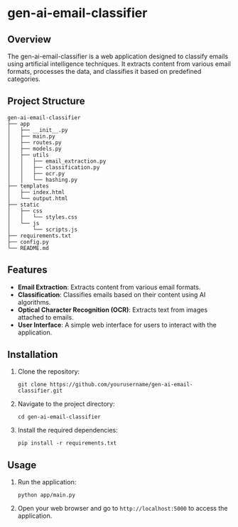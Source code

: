 # gen-ai-email-classifier

## Overview
The gen-ai-email-classifier is a web application designed to classify emails using artificial intelligence techniques. It extracts content from various email formats, processes the data, and classifies it based on predefined categories.

## Project Structure
```
gen-ai-email-classifier
├── app
│   ├── __init__.py
│   ├── main.py
│   ├── routes.py
│   ├── models.py
│   ├── utils
│   │   ├── email_extraction.py
│   │   ├── classification.py
│   │   ├── ocr.py
│   │   └── hashing.py
├── templates
│   ├── index.html
│   └── output.html
├── static
│   ├── css
│   │   └── styles.css
│   └── js
│       └── scripts.js
├── requirements.txt
├── config.py
└── README.md
```

## Features
- **Email Extraction**: Extracts content from various email formats.
- **Classification**: Classifies emails based on their content using AI algorithms.
- **Optical Character Recognition (OCR)**: Extracts text from images attached to emails.
- **User Interface**: A simple web interface for users to interact with the application.

## Installation
1. Clone the repository:
   ```
   git clone https://github.com/yourusername/gen-ai-email-classifier.git
   ```
2. Navigate to the project directory:
   ```
   cd gen-ai-email-classifier
   ```
3. Install the required dependencies:
   ```
   pip install -r requirements.txt
   ```

## Usage
1. Run the application:
   ```
   python app/main.py
   ```
2. Open your web browser and go to `http://localhost:5000` to access the application.

